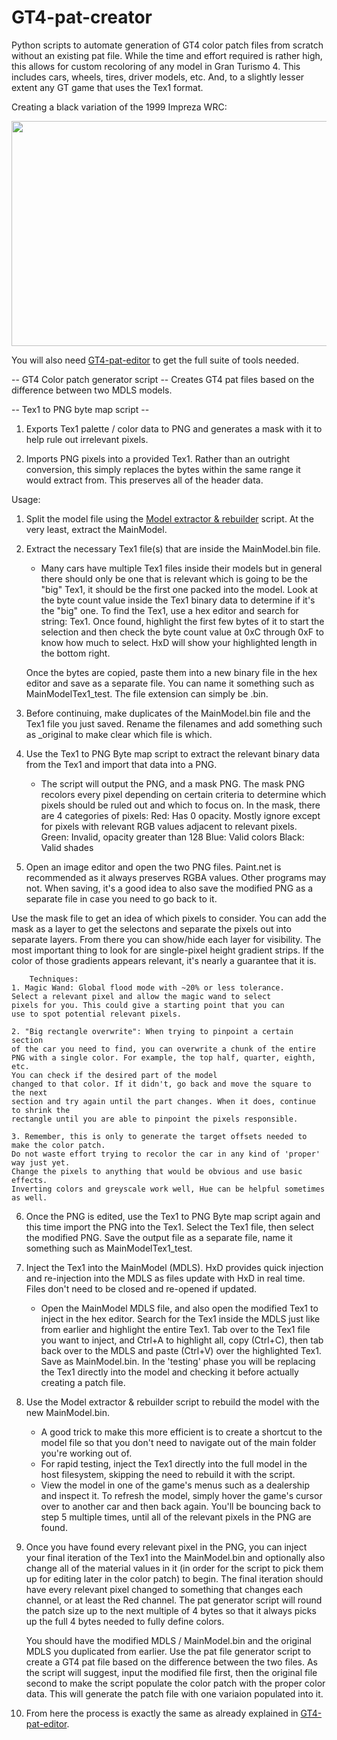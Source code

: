 # GT4-pat-creator
Python scripts to automate generation of GT4 color patch files from scratch without an existing pat file.
While the time and effort required is rather high, this allows for custom recoloring of any
model in Gran Turismo 4. This includes cars, wheels, tires, driver models, etc.
And, to a slightly lesser extent any GT game that uses the Tex1 format.

Creating a black variation of the 1999 Impreza WRC:
<p align="center">
  <img width="640" height="360" src="https://github.com/Silentwarior112/GT4-pat-creator/blob/main/black%20imprezawrc.PNG">
</p>

You will also need [GT4-pat-editor](https://github.com/Silentwarior112/GT4-pat-editor) to get the
full suite of tools needed.

-- GT4 Color patch generator script --
Creates GT4 pat files based on the difference between two MDLS models.

-- Tex1 to PNG byte map script --
1. Exports Tex1 palette / color data to PNG and generates a mask with it
to help rule out irrelevant pixels.

2. Imports PNG pixels into a provided Tex1. Rather than an outright conversion,
   this simply replaces the bytes within the same range it would extract from.
   This preserves all of the header data.

Usage:
1. Split the model file using the [Model extractor & rebuilder](https://github.com/Silentwarior112/GT4-pat-editor) script.
At the very least, extract the MainModel.

2. Extract the necessary Tex1 file(s) that are inside the MainModel.bin file.
	- Many cars have multiple Tex1 files inside their models but
	in general there should only be one that is relevant which is
	going to be the "big" Tex1, it should be the first one packed 
	into the model. Look at the byte count value inside the Tex1
	binary data to determine if it's the "big" one.
	To find the Tex1, use a hex editor and search for string: Tex1.
	Once found, highlight the first few bytes of it to start the selection
	and then check the byte count value at 0xC through 0xF to know how much
	to select. HxD will show your highlighted length in the bottom right.

	Once the bytes are copied, paste them into a new binary file in the hex
	editor and save as a separate file. You can name it something such as
	MainModelTex1_test. The file extension can simply be .bin.
	
4. Before continuing, make duplicates of the MainModel.bin file and the Tex1 file you
	just saved. Rename the filenames and add something such as _original to make clear which
	file is which.
	
5. Use the Tex1 to PNG Byte map script to extract the relevant binary data
	from the Tex1 and import that data into a PNG.
	- The script will output the PNG, and a mask PNG.
	The mask PNG recolors every pixel depending on certain criteria
	to determine which pixels should be ruled out and which to focus on.
	In the mask, there are 4 categories of pixels:
	Red: Has 0 opacity. Mostly ignore except for pixels with relevant RGB values adjacent to relevant pixels.
	Green: Invalid, opacity greater than 128
	Blue: Valid colors
	Black: Valid shades
	
6. Open an image editor and open the two PNG files. Paint.net is recommended as it always preserves RGBA values.
   Other programs may not.
	When saving, it's a good idea to also save the modified PNG as a separate file in case you need
	to go back to it.

Use the mask file to get an idea of which pixels to consider.
You can add the mask as a layer to get the selectons and separate the pixels out
into separate layers. From there you can show/hide each layer for visibility.
The most important thing to look for are single-pixel height gradient strips.
	If the color of those gradients appears relevant, it's nearly a guarantee that it is.
	
        Techniques:
	1. Magic Wand: Global flood mode with ~20% or less tolerance.
	Select a relevant pixel and allow the magic wand to select
	pixels for you. This could give a starting point that you can
	use to spot potential relevant pixels.
	
	2. "Big rectangle overwrite": When trying to pinpoint a certain section
	of the car you need to find, you can overwrite a chunk of the entire
	PNG with a single color. For example, the top half, quarter, eighth, etc.
	You can check if the desired part of the model
	changed to that color. If it didn't, go back and move the square to the next
	section and try again until the part changes. When it does, continue to shrink the
	rectangle until you are able to pinpoint the pixels responsible.
	
	3. Remember, this is only to generate the target offsets needed to make the color patch.
	Do not waste effort trying to recolor the car in any kind of 'proper' way just yet.
	Change the pixels to anything that would be obvious and use basic effects.
 	Inverting colors and greyscale work well, Hue can be helpful sometimes as well.
	
6. Once the PNG is edited, use the Tex1 to PNG Byte map script again and this time import
	the PNG into the Tex1.
	Select the Tex1 file, then select the modified PNG.
	Save the output file as a separate file, name it something such as MainModelTex1_test.

7. Inject the Tex1 into the MainModel (MDLS). HxD provides quick injection and re-injection
into the MDLS as files update with HxD in real time. Files don't need to be closed and re-opened if updated.
	- Open the MainModel MDLS file, and also open the modified Tex1 to inject in the hex editor.
	Search for the Tex1 inside the MDLS just like from earlier and highlight the entire Tex1.
	Tab over to the Tex1 file you want to inject, and Ctrl+A to highlight all, copy (Ctrl+C),
	then tab back over to the MDLS and paste (Ctrl+V) over the highlighted Tex1.
	Save as MainModel.bin. In the 'testing' phase you will be replacing the Tex1
	directly into the model and checking it before actually creating a patch file.
	
8. Use the Model extractor & rebuilder script to rebuild the model with the new MainModel.bin.
   	- A good trick to make this more efficient is to create a shortcut to the model file so that you don't
   	  need to navigate out of the main folder you're working out of.
	- For rapid testing, inject the Tex1 directly into the full model in the host filesystem,
	skipping the need to rebuild it with the script.
	- View the model in one of the game's menus such as a dealership and inspect it.
	To refresh the model, simply hover the game's cursor over to another car and then back again.
	You'll be bouncing back to step 5 multiple times, until all of the relevant pixels in the PNG
	are found.
	
10. Once you have found every relevant pixel in the PNG, you can inject your final iteration of the
	Tex1 into the MainModel.bin and optionally also change all of the material values in it
	(in order for the script to pick them up for editing later in the color patch) to begin.
	The final iteration should have every relevant pixel changed to something that
	changes each channel, or at least the Red channel. The pat generator script will round
	the patch size up to the next multiple of 4 bytes so that it always picks up the full 4
	bytes needed to fully define colors.
	
	You should have the modified MDLS / MainModel.bin and the original MDLS you duplicated from earlier.
	Use the pat file generator script to create a GT4 pat file based on the difference between
	the two files. As the script will suggest, input the modified file first, then the original file second
	to make the script populate the color patch with the proper color data.
	This will generate the patch file with one variaion populated into it.

11. From here the process is exactly the same as already explained
	in [GT4-pat-editor](https://github.com/Silentwarior112/GT4-pat-editor).
	
